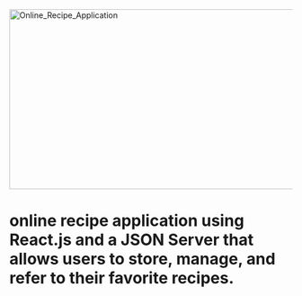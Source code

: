 <img src="https://socialify.git.ci/Thobani660/Online_Recipe_Application/image?language=1&owner=1&name=1&stargazers=1&theme=Light" alt="Online_Recipe_Application" width="640" height="320" />

<h1>online recipe application using React.js and a JSON Server that allows
users to store, manage, and refer to their favorite recipes.</h1>
